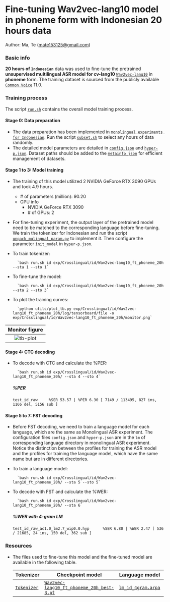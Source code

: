# Fine-tuning Wav2vec-lang10 model in phoneme form with Indonesian 20 hours data
Author: Ma, Te (mate153125@gmail.com)
### Basic info

__20 hours of `Indonesian`__ data was used to fine-tune the pretrained __unsupervised multilingual ASR model for cv-lang10__ [`Wav2vec-lang10`](../../../Multilingual/Wav2vec-lang10/readme.md) in __phoneme__ form. The training dataset is sourced from the publicly available [`Common Voice`](https://commonvoice.mozilla.org/) 11.0. 


### Training process

The script [`run.sh`](../../../run.sh) contains the overall model training process.

#### Stage 0: Data preparation
* The data preparation has been implemented in [`monolingual experiments for Indonesian`](../../../Monolingual/id/Mono._phoneme_20h/readme.md). Run the script [`subset.sh`](../../../../local/tools/subset.sh) to select any hours of data randomly.
* The detailed model parameters are detailed in [`config.json`](config.json) and [`hyper-p.json`](hyper-p.json). Dataset paths should be added to the [`metainfo.json`](../../../data/metainfo.json) for efficient management of datasets.

#### Stage 1 to 3: Model training
* The training of this model utilized 2 NVIDIA GeForce RTX 3090 GPUs and took 4.9 hours. 
  * \# of parameters (million): 90.20
  * GPU info
      * NVIDIA GeForce RTX 3090
      * \# of GPUs: 2

* For fine-tuning experiment, the output layer of the pretrained model need to be matched to the corresponding language before fine-tuning. We train the tokenizer for Indonesian and run the script [`unpack_mulingual_param.py`](../../../../local/tools/unpack_mulingual_param.py) to implement it. Then configure the parameter `init_model` in `hyper-p.json`.

* To train tokenizer:

        `bash run.sh id exp/Crosslingual/id/Wav2vec-lang10_ft_phoneme_20h --sta 1 --sto 1`
* To fine-tune the model:

        `bash run.sh id exp/Crosslingual/id/Wav2vec-lang10_ft_phoneme_20h --sta 2 --sto 3`
* To plot the training curves:

        `python utils/plot_tb.py exp/Crosslingual/id/Wav2vec-lang10_ft_phoneme_20h/log/tensorboard/file -o exp/Crosslingual/id/Wav2vec-lang10_ft_phoneme_20h/monitor.png`

|     Monitor figure    |
|:-----------------------:|
|![tb-plot](./monitor.png)|

#### Stage 4: CTC decoding
* To decode with CTC and calculate the %PER:

        `bash run.sh id exp/Crosslingual/id/Wav2vec-lang10_ft_phoneme_20h/ --sta 4 --sto 4`

    ##### %PER
    ```
    test_id_raw     %SER 53.57 | %PER 6.30 [ 7149 / 113495, 827 ins, 1166 del, 5156 sub ]
    ```

#### Stage 5 to 7: FST decoding
* Before FST decoding, we need to train a language model for each language, which are the same as Monolingual ASR experiment. The configuration files `config.json` and `hyper-p.json` are in the `lm` of corresponding language directory in monolingual ASR experiment. Notice the distinction between the profiles for training the ASR model and the profiles for training the language model, which have the same name but are in different directories.
* To train a language model:

        `bash run.sh id exp/Crosslingual/id/Wav2vec-lang10_ft_phoneme_20h/ --sta 5 --sto 5`

* To decode with FST and calculate the %WER:

        `bash run.sh id exp/Crosslingual/id/Wav2vec-lang10_ft_phoneme_20h/ --sta 6`

    ##### %WER with 4-gram LM
    ```
    test_id_raw_ac1.0_lm2.7_wip0.0.hyp      %SER 6.80 | %WER 2.47 [ 536 / 21685, 24 ins, 150 del, 362 sub ]
    ```

### Resources
* The files used to fine-tune this model and the fine-tuned model are available in the following table.

    | Tokenizer | Checkpoint model | Language model | Tensorboard log |
    | ----------- | ----------- | ----------- | ----------- |
    | [`Tokenizer`](http://cat-ckpt.oss-cn-beijing.aliyuncs.com/cat-multilingual/cv-lang10/dict/id/tokenizer_phn.tknz?OSSAccessKeyId=LTAI5tF9KeigLW4UoLbK9vnJ&Expires=2064643468&Signature=a939RsS7xGpjHuFyO4yU%2FPdrv88%3D) | [`Wav2vec-lang10_ft_phoneme_20h_best-3.pt`](https://cat-ckpt.oss-cn-beijing.aliyuncs.com/cat-multilingual/cv-lang10/exp/id/Wav2vec-lang10_ft_phoneme_20h_best-3.pt) | [`lm_id_4gram.arpa`](https://cat-ckpt.oss-cn-beijing.aliyuncs.com/cat-multilingual/cv-lang10/exp/id/lm_id_4gram.arpa) | [`tb_Wav2vec-lang10_ft_phoneme_20h`](https://cat-ckpt.oss-cn-beijing.aliyuncs.com/cat-multilingual/cv-lang10/exp/id/tb_log_Wav2vec-lang10_ft_phoneme_20h.tar.gz) |
 